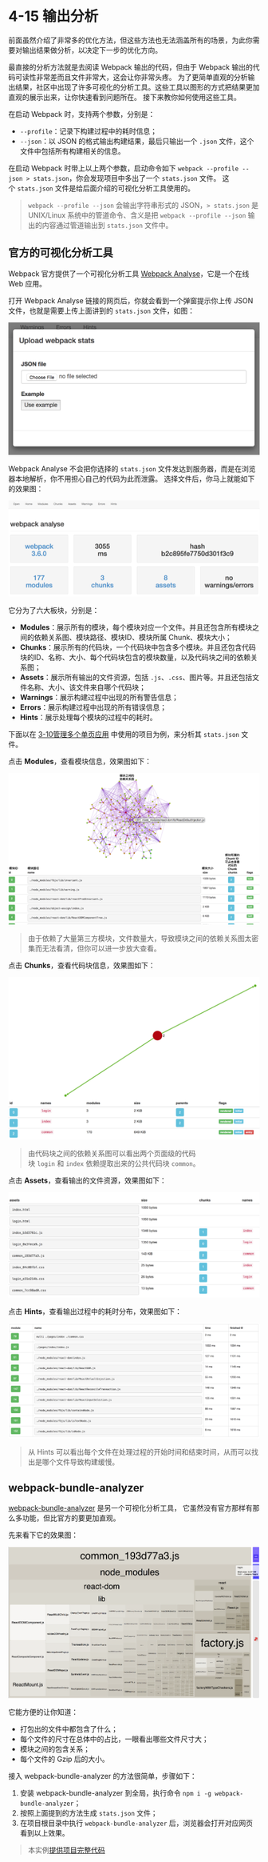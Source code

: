 # 4-15 输出分析

前面虽然介绍了非常多的优化方法，但这些方法也无法涵盖所有的场景，为此你需要对输出结果做分析，以决定下一步的优化方向。

最直接的分析方法就是去阅读 Webpack 输出的代码，但由于 Webpack 输出的代码可读性非常差而且文件非常大，这会让你非常头疼。 为了更简单直观的分析输出结果，社区中出现了许多可视化的分析工具。这些工具以图形的方式把结果更加直观的展示出来，让你快速看到问题所在。 接下来教你如何使用这些工具。

在启动 Webpack 时，支持两个参数，分别是：

*   `--profile`：记录下构建过程中的耗时信息；
*   `--json`：以 JSON 的格式输出构建结果，最后只输出一个 `.json` 文件，这个文件中包括所有构建相关的信息。

在启动 Webpack 时带上以上两个参数，启动命令如下 `webpack --profile --json > stats.json`，你会发现项目中多出了一个 `stats.json` 文件。 这个 `stats.json` 文件是给后面介绍的可视化分析工具使用的。

> `webpack --profile --json` 会输出字符串形式的 JSON，`> stats.json` 是 UNIX/Linux 系统中的管道命令、含义是把 `webpack --profile --json` 输出的内容通过管道输出到 `stats.json` 文件中。

## 官方的可视化分析工具

Webpack 官方提供了一个可视化分析工具 [Webpack Analyse](http://webpack.github.io/analyse/)，它是一个在线 Web 应用。

打开 Webpack Analyse 链接的网页后，你就会看到一个弹窗提示你上传 JSON 文件，也就是需要上传上面讲到的 `stats.json` 文件，如图：

![4-15webpack-analyse-dialog](../image/4-15webpack-analyse-dialog.png)

Webpack Analyse 不会把你选择的 `stats.json` 文件发达到服务器，而是在浏览器本地解析，你不用担心自己的代码为此而泄露。 选择文件后，你马上就能如下的效果图：

![4-15webpack-analyse-home](../image/4-15webpack-analyse-home.png)

它分为了六大板块，分别是：

*   **Modules**：展示所有的模块，每个模块对应一个文件。并且还包含所有模块之间的依赖关系图、模块路径、模块ID、模块所属 Chunk、模块大小；
*   **Chunks**：展示所有的代码块，一个代码块中包含多个模块。并且还包含代码块的ID、名称、大小、每个代码块包含的模块数量，以及代码块之间的依赖关系图；
*   **Assets**：展示所有输出的文件资源，包括 `.js`、`.css`、图片等。并且还包括文件名称、大小、该文件来自哪个代码块；
*   **Warnings**：展示构建过程中出现的所有警告信息；
*   **Errors**：展示构建过程中出现的所有错误信息；
*   **Hints**：展示处理每个模块的过程中的耗时。

下面以在 [3-10管理多个单页应用](../chapter3/quarter3-10.html) 中使用的项目为例，来分析其 `stats.json` 文件。

点击 **Modules**，查看模块信息，效果图如下：

![4-15webpack-analyse-modules](../image/4-15webpack-analyse-modules.png)

> 由于依赖了大量第三方模块，文件数量大，导致模块之间的依赖关系图太密集而无法看清，但你可以进一步放大查看。

点击 **Chunks**，查看代码块信息，效果图如下：

![4-15webpack-analyse-chunks](../image/4-15webpack-analyse-chunks.png)

> 由代码块之间的依赖关系图可以看出两个页面级的代码块 `login` 和 `index` 依赖提取出来的公共代码块 `common`。

点击 **Assets**，查看输出的文件资源，效果图如下：

![4-15webpack-analyse-assets](../image/4-15webpack-analyse-assets.png)

点击 **Hints**，查看输出过程中的耗时分布，效果图如下：

![4-15webpack-analyse-hints](../image/4-15webpack-analyse-hints.png)

> 从 Hints 可以看出每个文件在处理过程的开始时间和结束时间，从而可以找出是哪个文件导致构建缓慢。

## webpack-bundle-analyzer

[webpack-bundle-analyzer](https://www.npmjs.com/package/webpack-bundle-analyzer) 是另一个可视化分析工具， 它虽然没有官方那样有那么多功能，但比官方的要更加直观。

先来看下它的效果图：

![4-15webpack-bundle-analyzer](../image/4-15webpack-bundle-analyzer.png)

它能方便的让你知道：

*   打包出的文件中都包含了什么；
*   每个文件的尺寸在总体中的占比，一眼看出哪些文件尺寸大；
*   模块之间的包含关系；
*   每个文件的 Gzip 后的大小。

接入 webpack-bundle-analyzer 的方法很简单，步骤如下：

1.  安装 webpack-bundle-analyzer 到全局，执行命令 `npm i -g webpack-bundle-analyzer`；
2.  按照上面提到的方法生成 `stats.json` 文件；
3.  在项目根目录中执行 `webpack-bundle-analyzer` 后，浏览器会打开对应网页看到以上效果。

> 本实例[提供项目完整代码](../projectDemo/4-15输出分析.zip)
